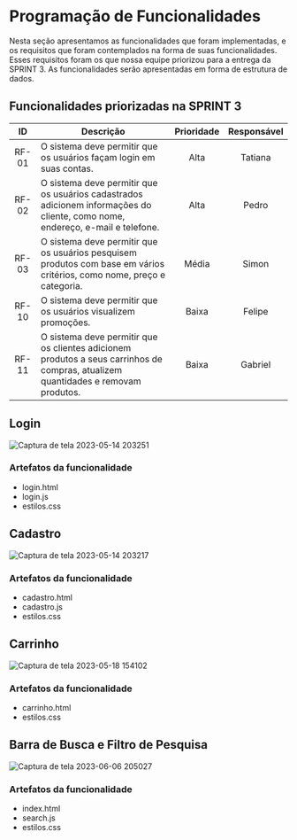 # Programação de Funcionalidades


Nesta seção apresentamos as funcionalidades que foram implementadas, e os requisitos que foram contemplados na forma de suas funcionalidades.
Esses requisitos foram os que nossa equipe priorizou para a entrega da SPRINT 3. As funcionalidades serão apresentadas em forma de estrutura de dados.


## Funcionalidades priorizadas na SPRINT 3

| ID | Descrição | Prioridade | Responsável |
| :---: | --- | :---: | :---: |
| RF-01 | O sistema deve permitir que os usuários façam login em suas contas. | Alta | Tatiana |
| RF-02 | O sistema deve permitir que os usuários cadastrados adicionem informações do cliente, como nome, endereço, e-mail e telefone. | Alta | Pedro |
| RF-03 | O sistema deve permitir que os usuários pesquisem produtos com base em vários critérios, como nome, preço e categoria. | Média | Simon |
| RF-10 | O sistema deve permitir que os usuários visualizem promoções. | Baixa | Felipe |
| RF-11 | O sistema deve permitir que os clientes adicionem produtos a seus carrinhos de compras, atualizem quantidades e removam produtos. | Baixa | Gabriel |

## Login

![Captura de tela 2023-05-14 203251](https://github.com/ICEI-PUC-Minas-PMV-ADS/pmv-ads-2023-1-e1-proj-web-t15-e1-proj-web-t15-time-1-projprecocerto/assets/74187849/1f7dcdc6-065a-4150-bee1-54b40d103ec0)

### Artefatos da funcionalidade

* login.html
* login.js
* estilos.css

## Cadastro

![Captura de tela 2023-05-14 203217](https://github.com/ICEI-PUC-Minas-PMV-ADS/pmv-ads-2023-1-e1-proj-web-t15-e1-proj-web-t15-time-1-projprecocerto/assets/74187849/fd158737-4c97-4ad1-8106-71e83f4dcc50)

### Artefatos da funcionalidade

* cadastro.html
* cadastro.js
* estilos.css


## Carrinho

![Captura de tela 2023-05-18 154102](https://github.com/ICEI-PUC-Minas-PMV-ADS/pmv-ads-2023-1-e1-proj-web-t15-e1-proj-web-t15-time-1-projprecocerto/assets/129537841/e4fd2c64-d5d9-4ec9-ab63-5e61002265fb)

### Artefatos da funcionalidade

* carrinho.html
* estilos.css       
     

## Barra de Busca e Filtro de Pesquisa

![Captura de tela 2023-06-06 205027](https://github.com/ICEI-PUC-Minas-PMV-ADS/pmv-ads-2023-1-e1-proj-web-t15-e1-proj-web-t15-time-1-projprecocerto/assets/74187849/d1a4acea-8f60-4840-a074-1d82c4cb820a)
[](url)

### Artefatos da funcionalidade

* index.html
* search.js 
* estilos.css 



